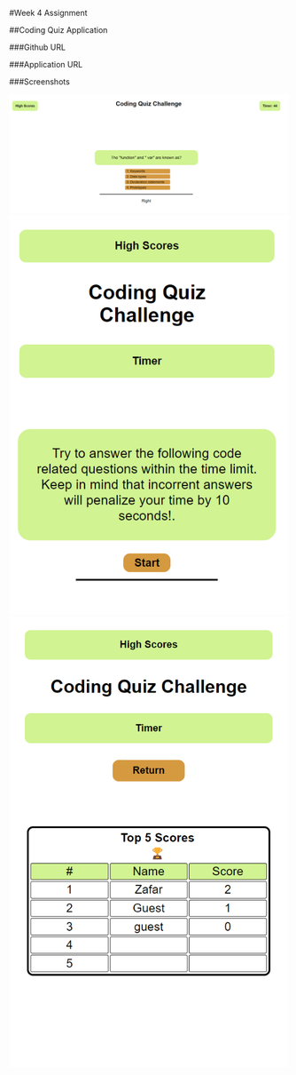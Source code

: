 #Week 4 Assignment

##Coding Quiz Application

###Github URL

###Application URL

###Screenshots

![screenshot](assets/images/screenshot1.png)
![screenshot](assets/images/screenshot2.png)
![screenshot](assets/images/screenshot3.png)

